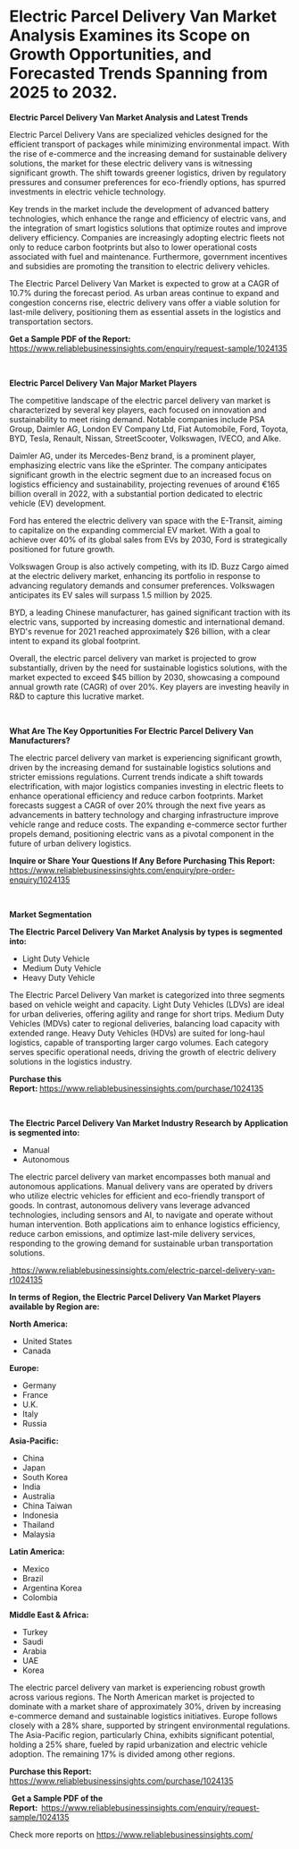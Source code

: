 <p><h1>Electric Parcel Delivery Van Market Analysis Examines its Scope on Growth Opportunities, and Forecasted Trends Spanning from 2025 to 2032.</h1></p><p><strong>Electric Parcel Delivery Van Market Analysis and Latest Trends</strong></p>
<p><p>Electric Parcel Delivery Vans are specialized vehicles designed for the efficient transport of packages while minimizing environmental impact. With the rise of e-commerce and the increasing demand for sustainable delivery solutions, the market for these electric delivery vans is witnessing significant growth. The shift towards greener logistics, driven by regulatory pressures and consumer preferences for eco-friendly options, has spurred investments in electric vehicle technology.</p><p>Key trends in the market include the development of advanced battery technologies, which enhance the range and efficiency of electric vans, and the integration of smart logistics solutions that optimize routes and improve delivery efficiency. Companies are increasingly adopting electric fleets not only to reduce carbon footprints but also to lower operational costs associated with fuel and maintenance. Furthermore, government incentives and subsidies are promoting the transition to electric delivery vehicles.</p><p>The Electric Parcel Delivery Van Market is expected to grow at a CAGR of 10.7% during the forecast period. As urban areas continue to expand and congestion concerns rise, electric delivery vans offer a viable solution for last-mile delivery, positioning them as essential assets in the logistics and transportation sectors.</p></p>
<p><strong>Get a Sample PDF of the Report:&nbsp;</strong> <a href="https://www.reliablebusinessinsights.com/enquiry/request-sample/1024135?utm_campaign=2321&utm_medium=2&utm_source=Github&utm_content=ia&utm_term=07032025&utm_id=electric-parcel-delivery-van">https://www.reliablebusinessinsights.com/enquiry/request-sample/1024135</a></p>
<p>&nbsp;</p>
<p><strong>Electric Parcel Delivery Van Major Market Players</strong></p>
<p><p>The competitive landscape of the electric parcel delivery van market is characterized by several key players, each focused on innovation and sustainability to meet rising demand. Notable companies include PSA Group, Daimler AG, London EV Company Ltd, Fiat Automobile, Ford, Toyota, BYD, Tesla, Renault, Nissan, StreetScooter, Volkswagen, IVECO, and Alke.</p><p>Daimler AG, under its Mercedes-Benz brand, is a prominent player, emphasizing electric vans like the eSprinter. The company anticipates significant growth in the electric segment due to an increased focus on logistics efficiency and sustainability, projecting revenues of around €165 billion overall in 2022, with a substantial portion dedicated to electric vehicle (EV) development.</p><p>Ford has entered the electric delivery van space with the E-Transit, aiming to capitalize on the expanding commercial EV market. With a goal to achieve over 40% of its global sales from EVs by 2030, Ford is strategically positioned for future growth.</p><p>Volkswagen Group is also actively competing, with its ID. Buzz Cargo aimed at the electric delivery market, enhancing its portfolio in response to advancing regulatory demands and consumer preferences. Volkswagen anticipates its EV sales will surpass 1.5 million by 2025.</p><p>BYD, a leading Chinese manufacturer, has gained significant traction with its electric vans, supported by increasing domestic and international demand. BYD's revenue for 2021 reached approximately $26 billion, with a clear intent to expand its global footprint.</p><p>Overall, the electric parcel delivery van market is projected to grow substantially, driven by the need for sustainable logistics solutions, with the market expected to exceed $45 billion by 2030, showcasing a compound annual growth rate (CAGR) of over 20%. Key players are investing heavily in R&D to capture this lucrative market.</p></p>
<p>&nbsp;</p>
<p><strong>What Are The Key Opportunities For Electric Parcel Delivery Van Manufacturers?</strong></p>
<p><p>The electric parcel delivery van market is experiencing significant growth, driven by the increasing demand for sustainable logistics solutions and stricter emissions regulations. Current trends indicate a shift towards electrification, with major logistics companies investing in electric fleets to enhance operational efficiency and reduce carbon footprints. Market forecasts suggest a CAGR of over 20% through the next five years as advancements in battery technology and charging infrastructure improve vehicle range and reduce costs. The expanding e-commerce sector further propels demand, positioning electric vans as a pivotal component in the future of urban delivery logistics.</p></p>
<p><strong>Inquire or Share Your Questions If Any Before Purchasing This Report:</strong> <a href="https://www.reliablebusinessinsights.com/enquiry/pre-order-enquiry/1024135?utm_campaign=2321&utm_medium=2&utm_source=Github&utm_content=ia&utm_term=07032025&utm_id=electric-parcel-delivery-van">https://www.reliablebusinessinsights.com/enquiry/pre-order-enquiry/1024135</a></p>
<p>&nbsp;</p>
<p><strong>Market Segmentation</strong></p>
<p><strong>The Electric Parcel Delivery Van Market Analysis by types is segmented into:</strong></p>
<p><ul><li>Light Duty Vehicle</li><li>Medium Duty Vehicle</li><li>Heavy Duty Vehicle</li></ul></p>
<p><p>The Electric Parcel Delivery Van market is categorized into three segments based on vehicle weight and capacity. Light Duty Vehicles (LDVs) are ideal for urban deliveries, offering agility and range for short trips. Medium Duty Vehicles (MDVs) cater to regional deliveries, balancing load capacity with extended range. Heavy Duty Vehicles (HDVs) are suited for long-haul logistics, capable of transporting larger cargo volumes. Each category serves specific operational needs, driving the growth of electric delivery solutions in the logistics industry.</p></p>
<p><strong>Purchase this Report:&nbsp;</strong><a href="https://www.reliablebusinessinsights.com/purchase/1024135?utm_campaign=2321&utm_medium=2&utm_source=Github&utm_content=ia&utm_term=07032025&utm_id=electric-parcel-delivery-van">https://www.reliablebusinessinsights.com/purchase/1024135</a></p>
<p>&nbsp;</p>
<p><strong>The Electric Parcel Delivery Van Market Industry Research by Application is segmented into:</strong></p>
<p><ul><li>Manual</li><li>Autonomous</li></ul></p>
<p><p>The electric parcel delivery van market encompasses both manual and autonomous applications. Manual delivery vans are operated by drivers who utilize electric vehicles for efficient and eco-friendly transport of goods. In contrast, autonomous delivery vans leverage advanced technologies, including sensors and AI, to navigate and operate without human intervention. Both applications aim to enhance logistics efficiency, reduce carbon emissions, and optimize last-mile delivery services, responding to the growing demand for sustainable urban transportation solutions.</p></p>
<p><a href="https://www.reliablebusinessinsights.com/electric-parcel-delivery-van-r1024135?utm_campaign=2321&utm_medium=2&utm_source=Github&utm_content=ia&utm_term=07032025&utm_id=electric-parcel-delivery-van">&nbsp;https://www.reliablebusinessinsights.com/electric-parcel-delivery-van-r1024135</a></p>
<p><strong>In terms of Region, the Electric Parcel Delivery Van Market Players available by Region are:</strong></p>
<p>
    <p> <strong> North America: </strong>
        <ul>
            <li>United States</li>
            <li>Canada</li>
        </ul>
        </p> 
    <p> <strong> Europe: </strong>
        <ul>
            <li>Germany</li>
            <li>France</li>
            <li>U.K.</li>
            <li>Italy</li>
            <li>Russia</li>
        </ul>
        </p> 
    <p> <strong> Asia-Pacific: </strong>
        <ul>
            <li>China</li>
            <li>Japan</li>
            <li>South Korea</li>
            <li>India</li>
            <li>Australia</li>
            <li>China Taiwan</li>
            <li>Indonesia</li>
            <li>Thailand</li>
            <li>Malaysia</li>
        </ul>
        </p> 
    <p> <strong> Latin America: </strong>
        <ul>
            <li>Mexico</li>
            <li>Brazil</li>
            <li>Argentina Korea</li>
            <li>Colombia</li>
        </ul>
        </p> 
    <p> <strong> Middle East & Africa: </strong>
        <ul>
            <li>Turkey</li>
            <li>Saudi</li>
            <li>Arabia</li>
            <li>UAE</li>
            <li>Korea</li>
        </ul>
    </p>
    </p>
<p><p>The electric parcel delivery van market is experiencing robust growth across various regions. The North American market is projected to dominate with a market share of approximately 30%, driven by increasing e-commerce demand and sustainable logistics initiatives. Europe follows closely with a 28% share, supported by stringent environmental regulations. The Asia-Pacific region, particularly China, exhibits significant potential, holding a 25% share, fueled by rapid urbanization and electric vehicle adoption. The remaining 17% is divided among other regions.</p></p>
<p><strong>Purchase this Report: </strong><a href="https://www.reliablebusinessinsights.com/purchase/1024135?utm_campaign=2321&utm_medium=2&utm_source=Github&utm_content=ia&utm_term=07032025&utm_id=electric-parcel-delivery-van">https://www.reliablebusinessinsights.com/purchase/1024135</a></p>
<p>&nbsp;<strong>Get a Sample PDF of the Report:&nbsp;&nbsp;</strong><a href="https://www.reliablebusinessinsights.com/enquiry/request-sample/1024135?utm_campaign=2321&utm_medium=2&utm_source=Github&utm_content=ia&utm_term=07032025&utm_id=electric-parcel-delivery-van">https://www.reliablebusinessinsights.com/enquiry/request-sample/1024135</a></p>
<p><strong></strong></p>
<p>Check more reports on <a href="https://www.reliablebusinessinsights.com/?utm_campaign=2321&utm_medium=2&utm_source=Github&utm_content=ia&utm_term=07032025&utm_id=electric-parcel-delivery-van">https://www.reliablebusinessinsights.com/</a></p>
